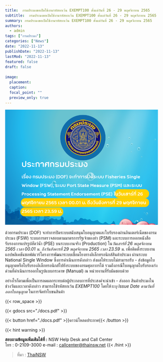```yaml
---
title:  กรมประมงขอเปิดใช้งานรหัสยกเว้น EXEMPT100 ตั้งแต่วันที่ 26 - 29 พฤศจิกายน 2565
subtitle:  กรมประมงขอเปิดใช้งานรหัสยกเว้น EXEMPT100 ตั้งแต่วันที่ 26 - 29 พฤศจิกายน 2565
summary: กรมประมงขอเปิดใช้งานรหัสยกเว้น EXEMPT100 ตั้งแต่วันที่ 26 - 29 พฤศจิกายน 2565
authors: 
  - admin
tags: ["กรมประมง"]
categories: ["News"]
date: "2022-11-13"
publishDate: "2022-11-13"
lastMod: "2022-11-13"
featured: false
draft: false

image:
  placement:
  caption:
  focal_point: ""
  preview_only: true
---  
```


 ![](featured.png)

 ด้วยกรมประมง (DOF) จะทำการปิดระบบสนับสนุนใบอนุญาตและใบรับรองผ่านอินเตอร์เน็ตของกรมประมง (FSW) ระบบการตรวจสอบตามมาตรการรัฐเจ้าของท่า (PSM) และระบบการออกหนังสือรับรองการแปรรูปสัตว์น้ำ (PSE) บนระบบงานจริง (Production) ใน*วันเสาร์ที่ 26 พฤศจิกายน 2565 เวลา 00.01 น. ถึงวันอังคารที่ 29 พฤศจิกายน 2565 เวลา 23.59 น.* เพื่อติดตั้งระบบงานแอปพลิเคชันซอฟต์แวร์โครงการพัฒนาระบบเชื่อมโยงทางอิเล็กทรอนิกส์สินค้าประมง ผ่านระบบ National Single Window ซึ่งการดำเนินการดังกล่าว ส่งผลให้ระบบไม่สามารถรับ - ส่งข้อมูลใบอนุญาตหรือใบรับรองอิเล็กทรอนิกส์ไปยังระบบของกรมศุลกากรได้ รวมถึงกรณีใบอนุญาตใบรับรองเร่งด่วนที่ดำเนินการออกในรูปแบบกระดาษ (Manual) ณ หน่วยงานที่รับผิดชอบด้วย 

อย่างไรก็ตามเพื่อเป็นการลดผลกระทบต่อผู้ประกอบการที่ประสงค์จะนำเข้า - ส่งออก สินค้าประมงในช่วงวันและเวลาดังกล่าว สามารถใช้รหัสยกเว้น *EXEMPT100* โดยให้*ระบุ Issue Date ตามวันที่ออกใบอนุญาต* ในการจัดทำใบขนสินค้า




{{< row_space >}}

{{< gdocs src="./docs.pdf" >}}


{{< button href="./docs.pdf" >}}ดาวน์โหลดประกาศ{{< /button >}}

{{< hint warning >}}

**สอบถามข้อมูลเพิ่มเติมได้ที่ :** NSW Help Desk and Call Center   
โทร : 0-2109-3000 e-mail : callcenter@thainsw.net
{{< /hint >}}

> ที่มา : [ThaiNSW](https://www.thainsw.net/INSW/Ent/DisplayDocumentDetailServlet)



